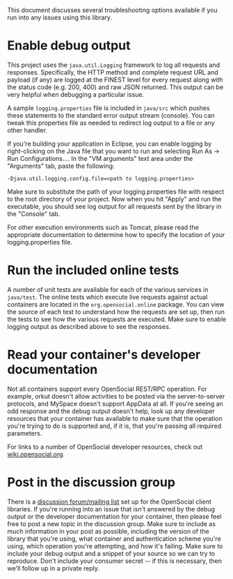 This document discusses several troubleshooting options available if you run into any issues using this library.



# Enable debug output #

This project uses the `java.util.Logging` framework to log all requests and responses. Specifically, the HTTP method and complete request URL and payload (if any) are logged at the FINEST level for every request along with the status code (e.g. 200, 400) and raw JSON returned. This output can be very helpful when debugging a particular issue.

A sample `logging.properties` file is included in `java/src` which pushes these statements to the standard error output stream (console). You can tweak this properties file as needed to redirect log output to a file or any other handler.

If you're building your application in Eclipse, you can enable logging by right-clicking on the Java file that you want to run and selecting Run As -> Run Configurations.... In the "VM arguments" text area under the "Arguments" tab, paste the following:

```
-Djava.util.logging.config.file=<path to logging.properties>
```

Make sure to substitute the path of your logging.properties file with respect to the root directory of your project. Now when you hit "Apply" and run the executable, you should see log output for all requests sent by the library in the "Console" tab.

For other execution environments such as Tomcat, please read the appropriate documentation to determine how to specify the location of your logging.properties file.

# Run the included online tests #

A number of unit tests are available for each of the various services in `java/test`. The online tests which execute live requests against actual containers are located in the `org.opensocial.online` package. You can view the source of each test to understand how the requests are set up, then run the tests to see how the various requests are executed. Make sure to enable logging output as described above to see the responses.

# Read your container's developer documentation #

Not all containers support every OpenSocial REST/RPC operation. For example, orkut doesn't allow activities to be posted via the server-to-server protocols, and MySpace doesn't support AppData at all. If you're seeing an odd response and the debug output doesn't help, look up any developer resources that your container has available to make sure that the operation you're trying to do is supported and, if it is, that you're passing all required parameters.

For links to a number of OpenSocial developer resources, check out [wiki.opensocial.org](http://wiki.opensocial.org/index.php?title=Main_Page).

# Post in the discussion group #

There is a [discussion forum/mailing list](http://groups.google.com/group/opensocial-client-libraries) set up for the OpenSocial client libraries. If you're running into an issue that isn't answered by the debug output or the developer documentation for your container, then please feel free to post a new topic in the discussion group. Make sure to include as much information in your post as possible, including the version of the library that you're using, what container and authentication scheme you're using, which operation you're attempting, and how it's failing. Make sure to include your debug output and a snippet of your source so we can try to reproduce. Don't include your consumer secret -- if this is necessary, then we'll follow up in a private reply.